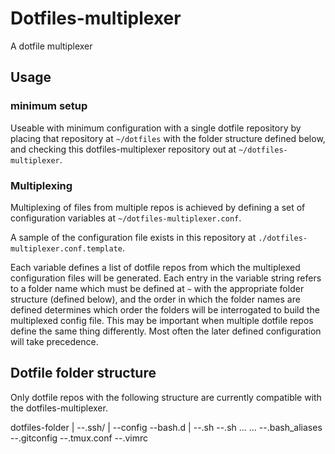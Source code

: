 # Dotfiles-multiplexer
A dotfile multiplexer

## Usage
### minimum setup
Useable with minimum configuration with a single dotfile repository by placing that repository at `~/dotfiles` with the folder structure defined below, and checking this dotfiles-multiplexer repository out at `~/dotfiles-multiplexer`.

### Multiplexing
Multiplexing of files from multiple repos is achieved by defining a set of configuration variables at `~/dotfiles-multiplexer.conf`.

A sample of the configuration file exists in this repository at `./dotfiles-multiplexer.conf.template`.

Each variable defines a list of dotfile repos from which the multiplexed configuration files will be generated. Each entry in the variable string refers to a folder name which must be defined at `~` with the appropriate folder structure (defined below), and the order in which the folder names are defined determines which order the folders will be interrogated to build the multiplexed config file. This may be important when multiple dotfile repos define the same thing differently. Most often the later defined configuration will take precedence.

## Dotfile folder structure
Only dotfile repos with the following structure are currently compatible with the dotfiles-multiplexer.

dotfiles-folder
|
--.ssh/
 |
 --config
--bash.d
 |
 --<any script name>.sh
 --<any script name>.sh
 ...
 ...
--.bash_aliases
--.gitconfig
--.tmux.conf
--.vimrc
